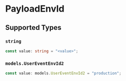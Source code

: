 # PayloadEnvId


## Supported Types

### `string`

```typescript
const value: string = "<value>";
```

### `models.UserEventEnvId2`

```typescript
const value: models.UserEventEnvId2 = "production";
```


